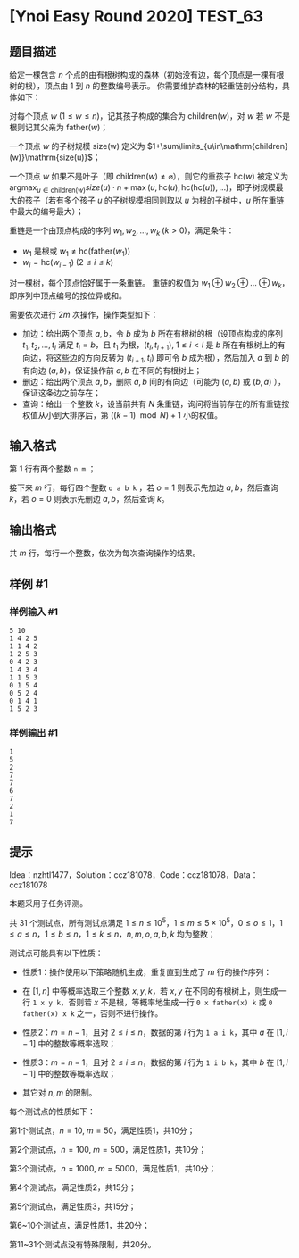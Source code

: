 # [Ynoi Easy Round 2020] TEST_63

## 题目描述

给定一棵包含 $n$ 个点的由有根树构成的森林（初始没有边，每个顶点是一棵有根树的根），顶点由 $1$ 到 $n$ 的整数编号表示。
你需要维护森林的轻重链剖分结构，具体如下：

对每个顶点 $w\;(1\le w\le n)$，记其孩子构成的集合为 $\mathrm{children}(w)$，对 $w$ 若 $w$ 不是根则记其父亲为 $\mathrm{father}(w)$；

一个顶点 $w$ 的子树规模 $\mathrm{size(w)}$ 定义为 $1+\sum\limits_{u\in\mathrm{children}(w)}\mathrm{size(u)}$；

一个顶点 $w$ 如果不是叶子（即 $\mathrm{children}(w)\ne\varnothing$），则它的重孩子 $\mathrm{hc}(w)$ 被定义为 $\mathrm{arg}\max_{u\in\mathrm{children}(w)}size(u)\cdot n+\max(u,\mathrm{hc}(u),\mathrm{hc}(\mathrm{hc}(u)),\dots)$，即子树规模最大的孩子（若有多个孩子 $u$ 的子树规模相同则取以 $u$ 为根的子树中，$u$ 所在重链中最大的编号最大）；

重链是一个由顶点构成的序列 $w_1,w_2,\dots,w_k\;(k>0)$，满足条件：

- $w_1$ 是根或 $w_1\ne \mathrm{hc}(\mathrm{father}(w_1))$
- $w_i=\mathrm{hc}(w_{i-1})\;(2\le i\le k)$

对一棵树，每个顶点恰好属于一条重链。
重链的权值为 $w_1\oplus w_2\oplus\dots\oplus w_k$，即序列中顶点编号的按位异或和。

需要依次进行 $2m$ 次操作，操作类型如下：

- 加边：给出两个顶点 $a,b$，令 $b$ 成为 $b$ 所在有根树的根（设顶点构成的序列 $t_1,t_2,\dots,t_l$ 满足 $t_l=b$，且 $t_1$ 为根，$(t_i,t_{i+1}),\;1\le i<l$ 是 $b$ 所在有根树上的有向边，将这些边的方向反转为 $(t_{i+1},t_i)$ 即可令 $b$ 成为根），然后加入 $a$ 到 $b$ 的有向边 $(a,b)$，保证操作前 $a,b$ 在不同的有根树上；
- 删边：给出两个顶点 $a,b$，删除 $a,b$ 间的有向边（可能为 $(a,b)$ 或 $(b,a)$ ），保证这条边之前存在；
- 查询：给出一个整数 $k$，设当前共有 $N$ 条重链，询问将当前存在的所有重链按权值从小到大排序后，第 $((k-1) \mod N)+1$ 小的权值。

## 输入格式

第 $1$ 行有两个整数 `n m` ；

接下来 $m$ 行，每行四个整数 `o a b k` ，若 $o=1$ 则表示先加边 $a,b$，然后查询 $k$，若 $o=0$ 则表示先删边 $a,b$，然后查询 $k$。

## 输出格式

共 $m$ 行，每行一个整数，依次为每次查询操作的结果。

## 样例 #1

### 样例输入 #1
```
5 10
1 4 2 5
1 1 4 2
1 2 5 3
0 4 2 3
1 4 3 4
1 1 5 3
0 1 5 4
0 5 2 4
0 1 4 1
1 5 2 3
```

### 样例输出 #1

```
1
5
2
7
7
6
7
2
1
7
```

## 提示

Idea：nzhtl1477，Solution：ccz181078，Code：ccz181078，Data：ccz181078

本题采用子任务评测。

共 $31$ 个测试点，所有测试点满足 $1\le n\le 10^5$，$1\le m\le 5\times 10^5$，$0\le o\le 1$，$1\le a\le n$，$1\le b \le n$，$1\le k\le n$，$n,m,o,a,b,k$ 均为整数；

测试点可能具有以下性质：

- 性质1：操作使用以下策略随机生成，重复直到生成了 $m$ 行的操作序列：

- 在 $[1,n]$ 中等概率选取三个整数 $x,y,k$，若 $x,y$ 在不同的有根树上，则生成一行 `1 x y k`，否则若 $x$ 不是根，等概率地生成一行 `0 x father(x) k` 或 `0 father(x) x k` 之一，否则不进行操作。

- 性质2：$m=n-1$，且对 $2\le i\le n$，数据的第 $i$ 行为 `1 a i k`，其中 $a$ 在 $[1,i-1]$ 中的整数等概率选取；
- 性质3：$m=n-1$，且对 $2\le i\le n$，数据的第 $i$ 行为 `1 i b k`，其中 $b$ 在 $[1,i-1]$ 中的整数等概率选取；
- 其它对 $n,m$ 的限制。

每个测试点的性质如下：

第1个测试点，$n=10,\;m=50$，满足性质1，共10分；

第2个测试点，$n=100,\;m=500$，满足性质1，共10分；

第3个测试点，$n=1000,\;m=5000$，满足性质1，共10分；

第4个测试点，满足性质2，共15分；

第5个测试点，满足性质3，共15分；

第6~10个测试点，满足性质1，共20分；

第11~31个测试点没有特殊限制，共20分。

